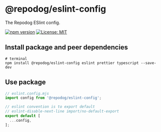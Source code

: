 # @repodog/eslint-config

The Repodog ESlint config.

[![npm version](https://badge.fury.io/js/%40repodog%2Feslint-config.svg)](https://badge.fury.io/js/%40repodog%2Feslint-config)
[![License: MIT](https://img.shields.io/badge/License-MIT-yellow.svg)](LICENSE)

## Install package and peer dependencies

```shell
# terminal
npm install @repodog/eslint-config eslint prettier typescript --save-dev
```

## Use package

```javascript
// eslint.config.mjs
import config from '@repodog/eslint-config';

// eslint convention is to export default
// eslint-disable-next-line import/no-default-export
export default [
  ...config,
];
```
